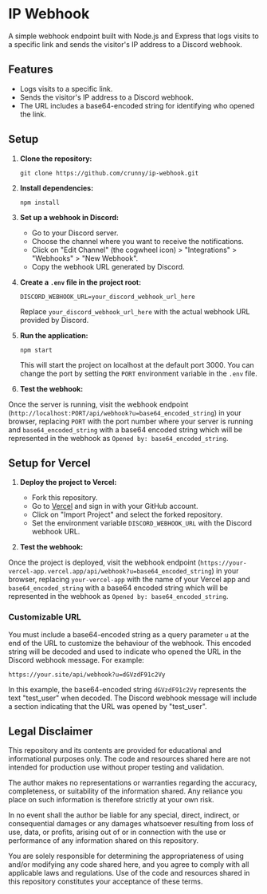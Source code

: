 # IP Webhook

A simple webhook endpoint built with Node.js and Express that logs visits to a specific link and sends the visitor's IP address to a Discord webhook.

## Features

- Logs visits to a specific link.
- Sends the visitor's IP address to a Discord webhook.
- The URL includes a base64-encoded string for identifying who opened the link.

## Setup

1. **Clone the repository:**

   `git clone https://github.com/crunny/ip-webhook.git`

2. **Install dependencies:**

   `npm install`

3. **Set up a webhook in Discord:**

   - Go to your Discord server.
   - Choose the channel where you want to receive the notifications.
   - Click on "Edit Channel" (the cogwheel icon) > "Integrations" > "Webhooks" > "New Webhook".
   - Copy the webhook URL generated by Discord.

4. **Create a `.env` file in the project root:**

   `DISCORD_WEBHOOK_URL=your_discord_webhook_url_here`

   Replace `your_discord_webhook_url_here` with the actual webhook URL provided by Discord.

5. **Run the application:**

   `npm start`

   This will start the project on localhost at the default port 3000. You can change the port by setting the `PORT` environment variable in the `.env` file.

6. **Test the webhook:**

Once the server is running, visit the webhook endpoint (`http://localhost:PORT/api/webhook?u=base64_encoded_string`) in your browser, replacing `PORT` with the port number where your server is running and `base64_encoded_string` with a base64 encoded string which will be represented in the webhook as `Opened by: base64_encoded_string`.

## Setup for Vercel

1. **Deploy the project to Vercel:**

   - Fork this repository.
   - Go to [Vercel](https://vercel.com/) and sign in with your GitHub account.
   - Click on "Import Project" and select the forked repository.
   - Set the environment variable `DISCORD_WEBHOOK_URL` with the Discord webhook URL.

2. **Test the webhook:**

Once the project is deployed, visit the webhook endpoint (`https://your-vercel-app.vercel.app/api/webhook?u=base64_encoded_string`) in your browser, replacing `your-vercel-app` with the name of your Vercel app and `base64_encoded_string` with a base64 encoded string which will be represented in the webhook as `Opened by: base64_encoded_string`.

### Customizable URL

You must include a base64-encoded string as a query parameter `u` at the end of the URL to customize the behaviour of the webhook. This encoded string will be decoded and used to indicate who opened the URL in the Discord webhook message. For example:

`https://your.site/api/webhook?u=dGVzdF91c2Vy`

In this example, the base64-encoded string `dGVzdF91c2Vy` represents the text "test_user" when decoded.
The Discord webhook message will include a section indicating that the URL was opened by "test_user".

## Legal Disclaimer

This repository and its contents are provided for educational and informational purposes only. The code and resources shared here are not intended for production use without proper testing and validation.

The author makes no representations or warranties regarding the accuracy, completeness, or suitability of the information shared. Any reliance you place on such information is therefore strictly at your own risk.

In no event shall the author be liable for any special, direct, indirect, or consequential damages or any damages whatsoever resulting from loss of use, data, or profits, arising out of or in connection with the use or performance of any information shared on this repository.

You are solely responsible for determining the appropriateness of using and/or modifying any code shared here, and you agree to comply with all applicable laws and regulations. Use of the code and resources shared in this repository constitutes your acceptance of these terms.
